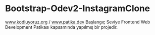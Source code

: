 # Bootstrap-Odev2-InstagramClone
www.kodluyoruz.org / www.patika.dev Başlangıç Seviye Frontend Web Development Patikası kapsamında yapılmış bir projedir.
